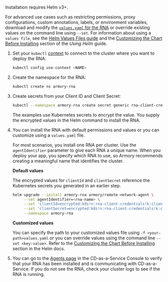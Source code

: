 Installation requires Helm v3+.

For advanced use cases such as restricting permissions, proxy configurations, custom annotations, labels, or environment variables, download and modify the [`values.yaml` for the RNA](https://github.com/armory-io/remote-network-agent-helm-chart/blob/main/values.yaml) or override existing values on the command line using `--set`. For information about using a `values file`, see the [Helm Values Files guide](https://helm.sh/docs/chart_template_guide/values_files/) and the [Customizing the Chart Before Installing](https://helm.sh/docs/intro/using_helm/#customizing-the-chart-before-installing) section of the _Using Helm_ guide.

1. Set your `kubectl` [context](https://kubernetes.io/docs/reference/generated/kubectl/kubectl-commands#-em-set-context-em-) to connect to the cluster where you want to deploy the RNA:

   ```bash
   kubectl config use-context <NAME>
   ```

1. Create the namespace for the RNA:

   ```bash
   kubectl create ns armory-rna
   ```

1. Create secrets from your Client ID and Client Secret:

   ```bash
   kubectl --namespace armory-rna create secret generic rna-client-credentials --type=string --from-literal=client-secret=<your-client-secret> --from-literal=client-id=<your-client-id>
   ```

   The examples use Kubernetes secrets to encrypt the value. You supply the encrypted values in the Helm command to install the RNA.

1. You can install the RNA with default permissions and values or you can customize using a `values.yaml` file.

   For most scenarios, you install one RNA per cluster. Use the `agentIdentifier` parameter to give each RNA a unique name. When you deploy your app, you specify which RNA to use, so Armory recommends creating a meaningful name that identifies the cluster.

   **Default values**

   The encrypted values for `clientId` and `clientSecret` reference the Kubernetes secrets you generated in an earlier step.

   ```bash
   helm upgrade --install armory-rna armory/remote-network-agent \
        --set agentIdentifier=<rna-name> \
        --set 'clientId=encrypted:k8s!n:rna-client-credentials!k:client-id' \
        --set 'clientSecret=encrypted:k8s!n:rna-client-credentials!k:client-secret' \
        --namespace armory-rna
   ```

   **Customized values**

   You can specify the path to your customized values file using `-f <your-path>values.yaml` or you can override values using the command line `--set <key:value>`. Refer to the [Customizing the Chart Before Installing](https://helm.sh/docs/intro/using_helm/#customizing-the-chart-before-installing) section in the Helm docs.

1. You can go to the [Agents page](https://console.cloud.armory.io/configuration/agents) in the CD-as-a-Service Console to verify that your RNA has been installed and is communicating with CD-as-a-Service. If you do not see the RNA, check your cluster logs to see if the RNA is running.
